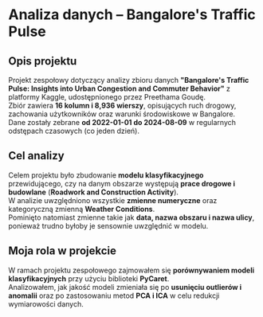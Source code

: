 #  Analiza danych – Bangalore's Traffic Pulse  

##  Opis projektu  
Projekt zespołowy dotyczący analizy zbioru danych **"Bangalore's Traffic Pulse: Insights into Urban Congestion and Commuter Behavior"** z platformy Kaggle, udostępnionego przez Preethama Goudę.  
Zbiór zawiera **16 kolumn i 8,936 wierszy**, opisujących ruch drogowy, zachowania użytkowników oraz warunki środowiskowe w Bangalore.  
Dane zostały zebrane **od 2022-01-01 do 2024-08-09** w regularnych odstępach czasowych (co jeden dzień).  

##  Cel analizy  
Celem projektu było zbudowanie **modelu klasyfikacyjnego** przewidującego, czy na danym obszarze występują **prace drogowe i budowlane** (**Roadwork and Construction Activity**).  
W analizie uwzględniono wszystkie **zmienne numeryczne** oraz kategoryczną zmienną **Weather Conditions**.  
Pominięto natomiast zmienne takie jak **data, nazwa obszaru i nazwa ulicy**, ponieważ trudno byłoby je sensownie uwzględnić w modelu.  

##  Moja rola w projekcie  
W ramach projektu zespołowego zajmowałem się **porównywaniem modeli klasyfikacyjnych** przy użyciu biblioteki **PyCaret**.  
Analizowałem, jak jakość modeli zmieniała się po **usunięciu outlierów i anomalii** oraz po zastosowaniu metod **PCA i ICA** w celu redukcji wymiarowości danych.  
